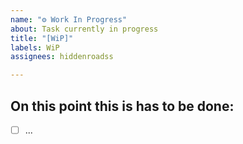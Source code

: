 ```yaml
---
name: "⚙️ Work In Progress"
about: Task currently in progress
title: "[WiP]"
labels: WiP
assignees: hiddenroadss

---
```


## On this point this is has to be done:

- [ ] ...
